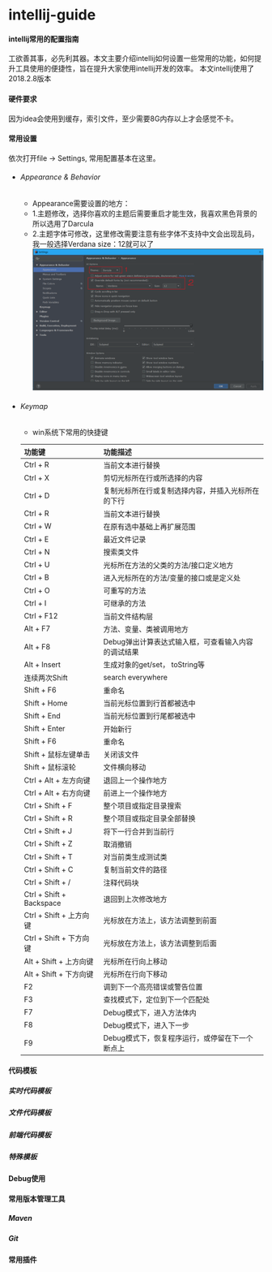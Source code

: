 # intellij-guide
#### intellij常用的配置指南
工欲善其事，必先利其器。本文主要介绍intellij如何设置一些常用的功能，如何提升工具使用的便捷性，旨在提升大家使用intellij开发的效率。
本文intellij使用了2018.2.8版本

#### 硬件要求
因为idea会使用到缓存，索引文件，至少需要8G内存以上才会感觉不卡。

#### 常用设置
依次打开file -> Settings, 常用配置基本在这里。
- ###### Appearance & Behavior
  - Appearance需要设置的地方： 
  - 1.主题修改，选择你喜欢的主题后需要重启才能生效，我喜欢黑色背景的所以选用了Darcula
  - 2.主题字体可修改，这里修改需要注意有些字体不支持中文会出现乱码，我一般选择Verdana size：12就可以了
![Appearance](resources/1.png "Appearance")
- ###### Keymap
  - win系统下常用的快捷键
  
   |功能键|功能描述|
   |---|---|
   Ctrl + R|当前文本进行替换
   Ctrl + X|剪切光标所在行或所选择的内容
   Ctrl + D|复制光标所在行或复制选择内容，并插入光标所在的下行
   Ctrl + R|当前文本进行替换
   Ctrl + W|在原有选中基础上再扩展范围
   Ctrl + E|最近文件记录
   Ctrl + N|搜索类文件
   Ctrl + U|光标所在方法的父类的方法/接口定义地方
   Ctrl + B|进入光标所在的方法/变量的接口或是定义处
   Ctrl + O|可重写的方法
   Ctrl + I|可继承的方法
   Ctrl + F12|当前文件结构层
   Alt + F7|方法、变量、类被调用地方
   Alt + F8|Debug弹出计算表达式输入框，可查看输入内容的调试结果
   Alt + Insert|生成对象的get/set， toString等
   连续两次Shift|search everywhere
   Shift + F6|重命名
   Shift + Home|当前光标位置到行首都被选中
   Shift + End|当前光标位置到行尾都被选中
   Shift + Enter|开始新行
   Shift + F6|重命名
   Shift + 鼠标左键单击|关闭该文件
   Shift + 鼠标滚轮|文件横向移动
   Ctrl + Alt + 左方向键|退回上一个操作地方
   Ctrl + Alt + 右方向键|前进上一个操作地方
   Ctrl + Shift + F|整个项目或指定目录搜索
   Ctrl + Shift + R|整个项目或指定目录全部替换
   Ctrl + Shift + J|将下一行合并到当前行
   Ctrl + Shift + Z|取消撤销
   Ctrl + Shift + T|对当前类生成测试类
   Ctrl + Shift + C|复制当前文件的路径
   Ctrl + Shift + /|注释代码块
   Ctrl + Shift + Backspace|退回到上次修改地方
   Ctrl + Shift + 上方向键|光标放在方法上，该方法调整到前面
   Ctrl + Shift + 下方向键|光标放在方法上，该方法调整到后面
   Alt + Shift + 上方向键|光标所在行向上移动
   Alt + Shift + 下方向键|光标所在行向下移动
   F2|调到下一个高亮错误或警告位置
   F3|查找模式下，定位到下一个匹配处
   F7|Debug模式下，进入方法体内
   F8|Debug模式下，进入下一步
   F9|Debug模式下，恢复程序运行，或停留在下一个断点上
#### 代码模板
##### 实时代码模板
##### 文件代码模板
##### 前端代码模板
##### 特殊模板

#### Debug使用

#### 常用版本管理工具
##### Maven
##### Git
##### 

#### 常用插件
